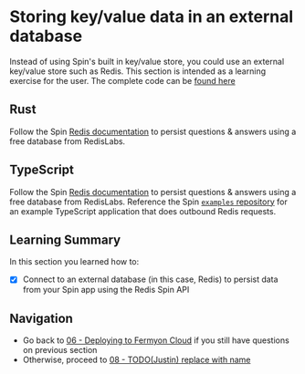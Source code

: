 # Storing key/value data in an external database

Instead of using Spin's built in key/value store, you could use an external key/value store such as Redis. This section is intended as a learning exercise for the user. The complete code can be [found here](https://github.com/fermyon/workshops/tree/main/spin/apps/07-external-db)

## Rust

Follow the Spin [Redis documentation](https://developer.fermyon.com/cloud/data-redis.md#redis) to persist questions & answers using a free database from RedisLabs.

## TypeScript

Follow the Spin [Redis documentation](https://developer.fermyon.com/cloud/data-redis.md#redis) to persist questions & answers using a free database from RedisLabs. Reference the Spin [`examples` repository](https://github.com/fermyon/spin-js-sdk/tree/main/examples/typescript/outbound_redis) for an example TypeScript application that does outbound Redis requests.

## Learning Summary

In this section you learned how to:

- [x] Connect to an external database (in this case, Redis) to persist data from your Spin app using the Redis Spin API

## Navigation

- Go back to [06 - Deploying to Fermyon Cloud](06-deploy-fermyon-cloud.md) if you still have questions on previous section
- Otherwise, proceed to [08 - TODO(Justin) replace with name](08-embedding-and-sqlite.md)
